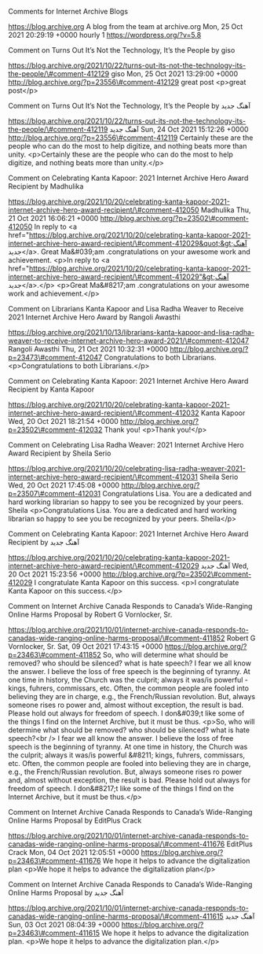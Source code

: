 Comments for Internet Archive Blogs

https://blog.archive.org A blog from the team at archive.org Mon, 25 Oct 2021 20:29:19 +0000 hourly 1 https://wordpress.org/?v=5.8

Comment on Turns Out It’s Not the Technology, It’s the People by giso

https://blog.archive.org/2021/10/22/turns-out-its-not-the-technology-its-the-people/\#comment-412129 giso Mon, 25 Oct 2021 13:29:00 +0000 http://blog.archive.org/?p=23556\#comment-412129 great post &lt;p&gt;great post&lt;/p&gt;

Comment on Turns Out It’s Not the Technology, It’s the People by آهنگ جدید

https://blog.archive.org/2021/10/22/turns-out-its-not-the-technology-its-the-people/\#comment-412119 آهنگ جدید Sun, 24 Oct 2021 15:12:26 +0000 http://blog.archive.org/?p=23556\#comment-412119 Certainly these are the people who can do the most to help digitize, and nothing beats more than unity. &lt;p&gt;Certainly these are the people who can do the most to help digitize, and nothing beats more than unity.&lt;/p&gt;

Comment on Celebrating Kanta Kapoor: 2021 Internet Archive Hero Award Recipient by Madhulika

https://blog.archive.org/2021/10/20/celebrating-kanta-kapoor-2021-internet-archive-hero-award-recipient/\#comment-412050 Madhulika Thu, 21 Oct 2021 16:06:21 +0000 http://blog.archive.org/?p=23502\#comment-412050 In reply to &lt;a href=&quot;https://blog.archive.org/2021/10/20/celebrating-kanta-kapoor-2021-internet-archive-hero-award-recipient/\#comment-412029&quot;&gt;آهنگ جدید&lt;/a&gt;. Great Ma&\#039;am .congratulations on your awesome work and achievement. &lt;p&gt;In reply to &lt;a href="https://blog.archive.org/2021/10/20/celebrating-kanta-kapoor-2021-internet-archive-hero-award-recipient/\#comment-412029"&gt;آهنگ جدید&lt;/a&gt;.&lt;/p&gt; &lt;p&gt;Great Ma&\#8217;am .congratulations on your awesome work and achievement.&lt;/p&gt;

Comment on Librarians Kanta Kapoor and Lisa Radha Weaver to Receive 2021 Internet Archive Hero Award by Rangoli Awasthi

https://blog.archive.org/2021/10/13/librarians-kanta-kapoor-and-lisa-radha-weaver-to-receive-internet-archive-hero-award-2021/\#comment-412047 Rangoli Awasthi Thu, 21 Oct 2021 10:32:31 +0000 http://blog.archive.org/?p=23473\#comment-412047 Congratulations to both Librarians. &lt;p&gt;Congratulations to both Librarians.&lt;/p&gt;

Comment on Celebrating Kanta Kapoor: 2021 Internet Archive Hero Award Recipient by Kanta Kapoor

https://blog.archive.org/2021/10/20/celebrating-kanta-kapoor-2021-internet-archive-hero-award-recipient/\#comment-412032 Kanta Kapoor Wed, 20 Oct 2021 18:21:54 +0000 http://blog.archive.org/?p=23502\#comment-412032 Thank you! &lt;p&gt;Thank you!&lt;/p&gt;

Comment on Celebrating Lisa Radha Weaver: 2021 Internet Archive Hero Award Recipient by Sheila Serio

https://blog.archive.org/2021/10/20/celebrating-lisa-radha-weaver-2021-internet-archive-hero-award-recipient/\#comment-412031 Sheila Serio Wed, 20 Oct 2021 17:45:08 +0000 http://blog.archive.org/?p=23507\#comment-412031 Congratulations Lisa. You are a dedicated and hard working librarian so happy to see you be recognized by your peers. Sheila &lt;p&gt;Congratulations Lisa. You are a dedicated and hard working librarian so happy to see you be recognized by your peers. Sheila&lt;/p&gt;

Comment on Celebrating Kanta Kapoor: 2021 Internet Archive Hero Award Recipient by آهنگ جدید

https://blog.archive.org/2021/10/20/celebrating-kanta-kapoor-2021-internet-archive-hero-award-recipient/\#comment-412029 آهنگ جدید Wed, 20 Oct 2021 15:23:56 +0000 http://blog.archive.org/?p=23502\#comment-412029 I congratulate Kanta Kapoor on this success. &lt;p&gt;I congratulate Kanta Kapoor on this success.&lt;/p&gt;

Comment on Internet Archive Canada Responds to Canada’s Wide-Ranging Online Harms Proposal by Robert G Vornlocker, Sr.

https://blog.archive.org/2021/10/01/internet-archive-canada-responds-to-canadas-wide-ranging-online-harms-proposal/\#comment-411852 Robert G Vornlocker, Sr. Sat, 09 Oct 2021 17:43:15 +0000 https://blog.archive.org/?p=23463\#comment-411852 So, who will determine what should be removed? who should be silenced? what is hate speech? I fear we all know the answer. I believe the loss of free speech is the beginning of tyranny. At one time in history, the Church was the culprit; always it was/is powerful - kings, fuhrers, commissars, etc. Often, the common people are fooled into believing they are in charge, e.g., the French/Russian revolution. But, always someone rises ro power and, almost without exception, the result is bad. Please hold out always for freedom of speech. I don&\#039;t like some of the things I find on the Internet Archive, but it must be thus. &lt;p&gt;So, who will determine what should be removed? who should be silenced? what is hate speech?&lt;br /&gt; I fear we all know the answer. I believe the loss of free speech is the beginning of tyranny. At one time in history, the Church was the culprit; always it was/is powerful &\#8211; kings, fuhrers, commissars, etc. Often, the common people are fooled into believing they are in charge, e.g., the French/Russian revolution. But, always someone rises ro power and, almost without exception, the result is bad. Please hold out always for freedom of speech. I don&\#8217;t like some of the things I find on the Internet Archive, but it must be thus.&lt;/p&gt;

Comment on Internet Archive Canada Responds to Canada’s Wide-Ranging Online Harms Proposal by EditPlus Crack

https://blog.archive.org/2021/10/01/internet-archive-canada-responds-to-canadas-wide-ranging-online-harms-proposal/\#comment-411676 EditPlus Crack Mon, 04 Oct 2021 12:05:51 +0000 https://blog.archive.org/?p=23463\#comment-411676 We hope it helps to advance the digitalization plan &lt;p&gt;We hope it helps to advance the digitalization plan&lt;/p&gt;

Comment on Internet Archive Canada Responds to Canada’s Wide-Ranging Online Harms Proposal by آهنگ جدید

https://blog.archive.org/2021/10/01/internet-archive-canada-responds-to-canadas-wide-ranging-online-harms-proposal/\#comment-411615 آهنگ جدید Sun, 03 Oct 2021 08:04:39 +0000 https://blog.archive.org/?p=23463\#comment-411615 We hope it helps to advance the digitalization plan. &lt;p&gt;We hope it helps to advance the digitalization plan.&lt;/p&gt;

